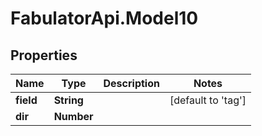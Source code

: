 # FabulatorApi.Model10

## Properties
Name | Type | Description | Notes
------------ | ------------- | ------------- | -------------
**field** | **String** |  | [default to &#39;tag&#39;]
**dir** | **Number** |  | 


